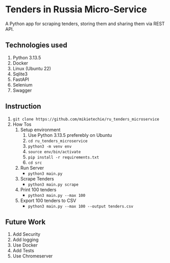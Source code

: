 # Tenders in Russia Micro-Service

A Python app for scraping tenders, storing them and sharing them via REST API.

## Technologies used

1. Python 3.13.5
2. Docker
3. Linux (Ubuntu 22)
4. Sqlite3
5. FastAPI
6. Selenium
7. Swagger

## Instruction

1. `git clone https://github.com/mikietechie/ru_tenders_microservice`
2. How Tos
   1. Setup environment
      1. Use Python 3.13.5 preferebly on Ubuntu
      2. `cd ru_tenders_microservice`
      3. `python3 -m venv env`
      4. `source env/bin/activate`
      5. `pip install -r requirements.txt`
      6. `cd src`
   2. Run Server
      - `python3 main.py`
   3. Scrape Tenders
      - `python3 main.py scrape`
   4. Print 100 tenders
      - `python3 main.py --max 100`
   5. Export 100 tenders to CSV
      - `python3 main.py --max 100 --output tenders.csv`

## Future Work

1. Add Security
2. Add logging
3. Use Docker
4. Add Tests
5. Use Chromeserver
